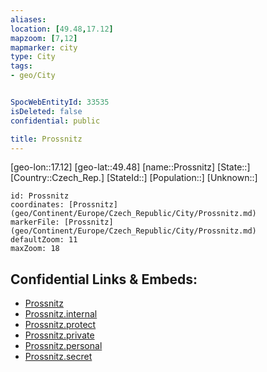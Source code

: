 ```yaml
---
aliases: 
location: [49.48,17.12]
mapzoom: [7,12] 
mapmarker: city 
type: City
tags:
- geo/City


SpocWebEntityId: 33535
isDeleted: false
confidential: public

title: Prossnitz
---
```

[geo-lon::17.12]
[geo-lat::49.48]
[name::Prossnitz]
[State::]
[Country::Czech_Rep.]
[StateId::]
[Population::]
[Unknown::]


```leaflet
id: Prossnitz
coordinates: [Prossnitz](geo/Continent/Europe/Czech_Republic/City/Prossnitz.md)
markerFile: [Prossnitz](geo/Continent/Europe/Czech_Republic/City/Prossnitz.md)
defaultZoom: 11 
maxZoom: 18
```


## Confidential Links & Embeds: 
- [Prossnitz](../../../../../../_public/geo/Continent/Europe/Czech_Republic/City/Prossnitz.md) 
- [Prossnitz.internal](../../../../../../_internal/geo/Continent/Europe/Czech_Republic/City/Prossnitz.internal.md) 
- [Prossnitz.protect](../../../../../../_protect/geo/Continent/Europe/Czech_Republic/City/Prossnitz.protect.md) 
- [Prossnitz.private](../../../../../../_private/geo/Continent/Europe/Czech_Republic/City/Prossnitz.private.md) 
- [Prossnitz.personal](../../../../../../_personal/geo/Continent/Europe/Czech_Republic/City/Prossnitz.personal.md) 
- [Prossnitz.secret](../../../../../../_secret/geo/Continent/Europe/Czech_Republic/City/Prossnitz.secret.md) 
